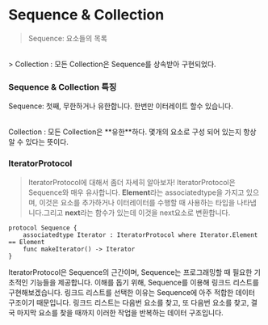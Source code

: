# Sequence & Collection
>Sequence: 요소들의 목록
<br>
> Collection : 모든 Collection은 Sequence를 상속받아 구현되었다.

### Sequence & Collection 특징
Sequence: 첫째, 무한하거나 유한합니다. 한번만 이터레이트 할수 있습니다.

<br>
 Collection :  모든 Collection은 **유한**하다.
몇개의 요소로 구성 되어 있는지 항상 알 수 있다는 뜻이다.


### IteratorProtocol
> IteratorProtocol에 대해서 좀더 자세히 알아보자! IteratorProtocol은 Sequence와 매우 유사합니다.
**Element**라는 associatedtype을 가지고 있으며, 이것은 요소를 추가하거나 이터레이터를 수행할 때 사용하는 타입을 나타냅니다.그리고 **next**라는 함수가 있는데
이것을 next요소로 변환합니다.

```swif
protocol Sequence {
    associatedtype Iterator : IteratorProtocol where Iterator.Element == Element
    func makeIterator() -> Iterator
}
```
IteratorProtocol은 Sequence의 근간이며, Sequence는 프로그래밍할 때 필요한 기초적인 기능들을 제공합니다. 이해를 돕기 위해, Sequence를 이용해 링크드 리스트를 구현해보겠습니다. 링크드 리스트를 선택한 이유는 Sequence에 아주 적합한 데이터 구조이기 때문입니다. 링크드 리스트는 다음번 요소를 찾고, 또 다음번 요소를 찾고, 결국 마지막 요소를 찾을 때까지 이러한 작업을 반복하는 데이터 구조입니다.

